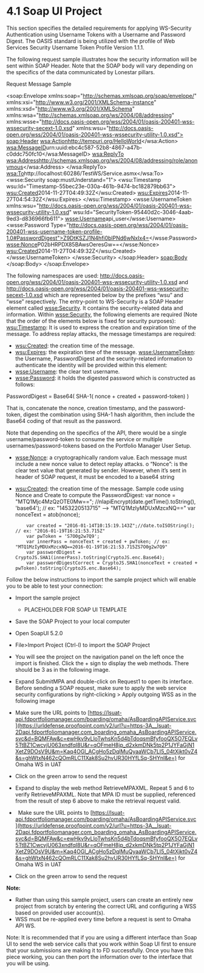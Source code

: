 # **4.1 Soap UI Project**

This section specifies the detailed requirements for applying WS-Security Authentication using Username Tokens with a Username and Password Digest. The OASIS standard is being utilized with the profile of Web Services Security Username Token Profile Version 1.1.1.

The following request sample illustrates how the security information will be sent within SOAP Header. Note that the SOAP body will vary depending on the specifics of the data communicated by Lonestar pillars.

Request Message Sample
<?xml version="1.0" encoding="utf-8"?>
<soap:Envelope xmlns:soap="http://schemas.xmlsoap.org/soap/envelope/" xmlns:xsi="http://www.w3.org/2001/XMLSchema-instance" xmlns:xsd="http://www.w3.org/2001/XMLSchema" xmlns:wsa="http://schemas.xmlsoap.org/ws/2004/08/addressing" xmlns:wsse="http://docs.oasis-open.org/wss/2004/01/oasis-200401-wss-wssecurity-secext-1.0.xsd" xmlns:wsu="http://docs.oasis-open.org/wss/2004/01/oasis-200401-wss-wssecurity-utility-1.0.xsd">
	<soap:Header>
		<wsa:Action>http://tempuri.org/HelloWorld</wsa:Action>
		<wsa:MessageID>urn:uuid:ebc4c587-52b8-4867-a47b-c0ddc750fc10</wsa:MessageID>
		<wsa:ReplyTo>
			<wsa:Address>http://schemas.xmlsoap.org/ws/2004/08/addressing/role/anonymous</wsa:Address>
		</wsa:ReplyTo>
		<wsa:To>http://localhost:60286/TestWS/Service.asmx</wsa:To>
		<wsse:Security soap:mustUnderstand="1">
			<wsu:Timestamp wsu:Id="Timestamp-55bec23e-030a-461b-9474-bc182879bb63">
				<wsu:Created>2014-11-27T04:49:32Z</wsu:Created>
				<wsu:Expires>2014-11-27T04:54:32Z</wsu:Expires>
			</wsu:Timestamp>
			<wsse:UsernameToken xmlns:wsu="http://docs.oasis-open.org/wss/2004/01/oasis-200401-wss-wssecurity-utility-1.0.xsd" wsu:Id="SecurityToken-95440d2c-3046-4aab-9ed3-d836966fb611">
				<wsse:Username>api_user</wsse:Username>
				<wsse:Password Type="http://docs.oasis-open.org/wss/2004/01/oasis-200401-wss-username-token-profile-1.0#PasswordDigest">Z9DtKSZJ1N4hfi0blPNd6wNxIx4=</wsse:Password>
				<wsse:Nonce>P02bHRPDX85BAwsOeresGw==</wsse:Nonce>
				<wsu:Created>2014-11-27T04:49:32Z</wsu:Created>
			</wsse:UsernameToken>
		</wsse:Security>
	</soap:Header>
	<soap:Body>
		<!-- SOAP Body Data -->	
       </soap:Body>
</soap:Envelope>


The following namespaces are used: http://docs.oasis-open.org/wss/2004/01/oasis-200401-wss-wssecurity-utility-1.0.xsd and http://docs.oasis-open.org/wss/2004/01/oasis-200401-wss-wssecurity-secext-1.0.xsd which are represented below by the prefixes “wsu” and “wsse” respectively.
The entry-point to WS-Security is a SOAP Header element called <wsse:Security>. It contains the security-related data and information. Within <wsse:Security>, the following elements are required (Note that the order of the elements below is fixed for security purposes):
<wsu:Timestamp>: It is used to express the creation and expiration time of the message. To address replay attacks, the message timestamps are required:
-	<wsu:Created>: the creation time of the message.
-	<wsu:Expires>: the expiration time of the message.
<wsse:UsernameToken>: the Username, PasswordDigest and the security-related information to authenticate the identity will be provided within this element:
-	<wsse:Username>: the clear text username. 
-	<wsse:Password>: it holds the digested password which is constructed as follows:

PasswordDigest = Base64( SHA-1( nonce + created + password-token) )

That is, concatenate the nonce, creation timestamp, and the password-token, digest the combination using SHA-1 hash algorithm, then include the Base64 coding of that result as the password.

Note that depending on the specifics of the API, there would be a single username/password-token to consume the service or multiple usernames/password-tokens based on the Portfolio Manager User Setup.

-	<wsse:Nonce>: a cryptographically random value. Each message must include a new nonce value to detect replay attacks.
o	“Nonce”: is the clear text value that generated by sender. However, when it’s sent in header of SOAP request, it must be encoded to a base64 string
-	<wsu:Created>: the creation time of the message.
Sample code using Nonce and Create to compute the PasswordDigest:
var nonce = "MTQ1Mjc4MzQzOTE0Mw=="; //nlapiEncrypt(date.getTime().toString(), 'base64'); // ex: "1453220513715" --> "MTQ1MzIyMDUxMzcxNQ=="
            var nonceText = atob(nonce);

            var created = "2016-01-14T10:15:19.143Z";//date.toISOString(); // ex: "2016-01-19T16:21:53.715Z"
            var pwToken = 'S7O0g2w7Q9';
            var innerPass = nonceText + created + pwToken; // ex: "MTQ1MzIyMDUxMzcxNQ==2016-01-19T16:21:53.715ZS7O0g2w7Q9"
            var passwordDigest = CryptoJS.SHA1(innerPass).toString(CryptoJS.enc.Base64);
            var passwordDigestCorrect = CryptoJS.SHA1(nonceText + created + pwToken).toString(CryptoJS.enc.Base64);

Follow the below instructions to import the sample project which will enable you to be able to test your connection:

- Import the sample project
  - PLACEHOLDER FOR SOAP UI TEMPLATE
- Save the SOAP Project to your local computer
- Open SoapUI 5.2.0
- File>Import Project (Ctrl-l) to import the SOAP Project

- You will see the project on the navigation panel on the left once the import is finished. Click the + sign to display the web methods. There should be 3 as in the following image.

- Expand SubmitMPA and double-click on Request1 to open its interface. Before sending a SOAP request, make sure to apply the web service security configurations by right-clicking > Apply outgoing WSS as in the following image
- Make sure the URL points to [https://lsuat-api.fdportfoliomanager.com/boarding/omaha/AsBoardingAPIService.svc](https://urldefense.proofpoint.com/v2/url?u=https-3A__lsuat-2Dapi.fdportfoliomanager.com_boarding_omaha_AsBoardingAPIService.svc&d=BQMFAw&c=ewHkv9vLloTwhsKn5d4bTdoqsmBfyfooQX5O7EQLv5TtBZ1CwcvjU063xndfqI8U&r=qOFmeH8jp_d2xkmDNk5tp2P1JYFaGjN1XetZ9DOsV9U&m=Kaq4OGl_ACgHo5zDqlMuQyaaWCb7LI5_04tXjkt0vZ4&s=ghWtxN462cQOmRLC11Xak8Su2hvUR30HYfLSq-SHYnI&e=)  for Omaha WS in UAT

- Click on the green arrow to send the request


- Expand to display the web method RetrieveMPAXML. Repeat 5 and 6 to verify RetrieveMPAXML. Note that MPA ID must be supplied, referenced from the result of step 6 above to make the retrieval request valid.

- ` `Make sure the URL points to [https://lsuat-api.fdportfoliomanager.com/boarding/omaha/AsBoardingAPIService.svc](https://urldefense.proofpoint.com/v2/url?u=https-3A__lsuat-2Dapi.fdportfoliomanager.com_boarding_omaha_AsBoardingAPIService.svc&d=BQMFAw&c=ewHkv9vLloTwhsKn5d4bTdoqsmBfyfooQX5O7EQLv5TtBZ1CwcvjU063xndfqI8U&r=qOFmeH8jp_d2xkmDNk5tp2P1JYFaGjN1XetZ9DOsV9U&m=Kaq4OGl_ACgHo5zDqlMuQyaaWCb7LI5_04tXjkt0vZ4&s=ghWtxN462cQOmRLC11Xak8Su2hvUR30HYfLSq-SHYnI&e=)  for Omaha WS in UAT

- Click on the green arrow to send the request


**Note:** 

- Rather than using this sample project, users can create an entirely new project from scratch by entering the correct URL and configuring a WSS based on provided user account(s). 
- WSS must be re-applied every time before a request is sent to Omaha API WS. 


Note:  It is recommended that if you are using a different interface than Soap UI to send the web service calls that you work within Soap UI first to ensure that your submissions are making it to FD successfully.  Once you have this piece working, you can then port the information over to the interface that you will be using.  
